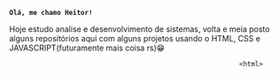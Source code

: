 **`Olá, me chamo Heitor!`**

Hoje estudo analise e desenvolvimento de sistemas, volta e meia posto alguns repositórios 
aqui com alguns projetos usando o HTML, CSS e JAVASCRIPT(futuramente mais coisa rs)😁

                                                              <html>

 
